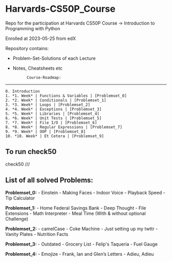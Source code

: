 # Harvards-CS50P_Course
Repo for the participation at Harvards CS50P Course -> Introduction to Programming with Python 

Enrolled at 2023-05-25 from edX

Repository contains:
- Problem-Set-Solutions of each Lecture 
- Notes, Cheatsheets etc


            Course-Roadmap:
---------------------------------------------------
    0. Introduction
    1. *1. Week* | Functions & Variables | [Problemset_0]
    2. *2. Week* | Conditionals | [Problemset_1] 
    3. *3. Week* | Loops | [Problemset_2]
    4. *4. Week* | Exceptions | [Problemset_3]
    5. *5. Week* | Libraries | [Problemset_4]
    6. *6. Week* | Unit Tests | [Problemset_5]
    7. *7. Week* | File I/O | [Problemset_6]
    8. *8. Week* | Regular Expressions | [Problemset_7]
    9. *9. Week* | OOP | [Problemset_8]
    10. *10. Week* | Et Cetera | [Problemset_9]


## To run check50 ##

check50 <owner>/<repo>/<branch>/<check>


## List of all solved Problems: ##

**Problemset_0:**
    - Einstein
    - Making Faces 
    - Indoor Voice
    - Playback Speed
    - Tip Calculator

**Problemset_1:**
    - Home Federal Savings Bank
    - Deep Thought
    - File Extensions
    - Math Interpreter
    - Meal Time (With & without optional Challenge)

**Problemset_2:**
    - camelCase
    - Coke Machine
    - Just setting up my twttr
    - Vanity Plates
    - Nutrition Facts

**Problemset_3:**
    - Outdated
    - Grocery List
    - Felip's Taqueria
    - Fuel Gauge

**Problemset_4:**
    - Emojize
    - Frank, Ian and Glen’s Letters
    - Adieu, Adieu